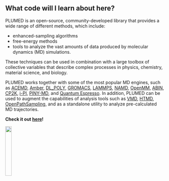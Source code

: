 What code will I learn about here?
----------------------------------
PLUMED is an open-source, community-developed library that provides a wide range of different methods, which include:

* enhanced-sampling algorithms
* free-energy methods
* tools to analyze the vast amounts of data produced by molecular dynamics (MD) simulations.

These techniques can be used in combination with a large toolbox of collective variables that describe complex processes in physics, chemistry, material science, and biology.

PLUMED works together with some of the most popular MD engines, such as [ACEMD](https://www.acellera.com/products/molecular-dynamics-software-gpu-acemd/), [Amber](http://ambermd.org), [DL_POLY](https://www.scd.stfc.ac.uk/Pages/DL_POLY.aspx), [GROMACS](http://www.gromacs.org), [LAMMPS](https://lammps.sandia.gov), [NAMD](http://www.ks.uiuc.edu/Research/namd/), [OpenMM](http://openmm.org), [ABIN](https://github.com/PHOTOX/ABIN), [CP2K](https://www.cp2k.org), [i-PI](http://ipi-code.org), [PINY-MD](https://github.com/TuckermanGroup/PINY), and [Quantum Espresso](https://www.quantum-espresso.org). In addition, PLUMED can be used to augment the capabilities of analysis tools such as [VMD](https://www.ks.uiuc.edu/Research/vmd/), [HTMD](https://www.htmd.org), [OpenPathSampling](http://openpathsampling.org/latest/), and as a standalone utility to analyze pre-calculated MD trajectories.

**Check it out [here](http://www.plumed.org)!**

<a class="site-title" href="http://www.plumed.org"><img width="20%" src="pigeon.png"></a>
